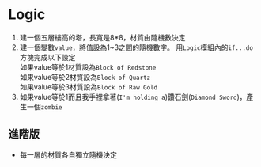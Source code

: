 # Logic

1. 建一個五層樓高的塔，長寬是8*8，材質由隨機數決定
2. 建一個變數`value`，將值設為1~3之間的隨機數字。
   用`Logic`模組內的`if...do`方塊完成以下設定  
   如果value等於1材質設為`Block of Redstone`  
   如果value等於2材質設為`Block of Quartz`  
   如果value等於3材質設為`Block of Raw Gold`
3. 如果value等於1而且我手裡拿著(`I'm holding a`)鑽石劍(`Diamond Sword`)，產生一個`zombie`

## 進階版
* 每一層的材質各自獨立隨機決定
